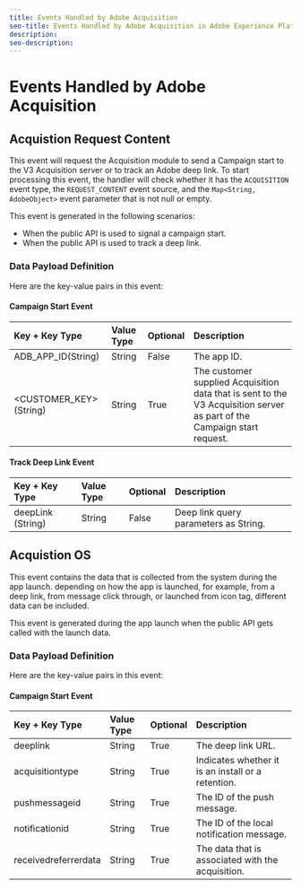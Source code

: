 ```yaml
---
title: Events Handled by Adobe Acquisition
seo-title: Events Handled by Adobe Acquisition in Adobe Experience Platform Launch
description: 
seo-description: 
---
```


# Events Handled by Adobe Acquisition

## Acquistion Request Content

This event will request the Acquisition module to send a Campaign start to the V3 Acquisition server or to track an Adobe deep link. To start processing this event, the handler will check whether it has the `ACQUISITION` event type, the `REQUEST_CONTENT` event source, and the `Map<String, AdobeObject>` event parameter that is not null or empty.

This event is generated in the following scenarios:

* When the public API is used to signal a campaign start.
* When the public API is used to track a deep link.

### Data Payload Definition

Here are the key-value pairs in this event:

#### Campaign Start Event

| **Key + Key Type** | **Value Type** | **Optional** | **Description** |
| :--- | :--- | :--- | :--- |
| ADB\_APP\_ID(String) | String | False | The app ID. |
| <CUSTOMER\_KEY>(String) | String | True | The customer supplied Acquisition data that is sent to the V3 Acquisition server as part of the Campaign start request. |

#### Track Deep Link Event

| **Key + Key Type** | **Value Type** | **Optional** | **Description** |
| :--- | :--- | :--- | :--- |
| deepLink (String) | String | False | Deep link query parameters as String. |

## Acquistion OS

This event contains the data that is collected from the system during the app launch. depending on how the app is launched, for example, from a deep link, from message click through, or launched from icon tag, different data can be included.

This event is generated during the app launch when the public API gets called with the launch data.

### Data Payload Definition

Here are the key-value pairs in this event:

#### Campaign Start Event

| **Key + Key Type** | **Value Type** | **Optional** | **Description** |
| :--- | :--- | :--- | :--- |
| deeplink | String | True | The deep link URL. |
| acquisitiontype | String | True | Indicates whether it is an install or a retention. |
| pushmessageid | String | True | The ID of the push message. |
| notificationid | String | True | The ID of the local notification message. |
| receivedreferrerdata | String | True | The data that is associated with the acquisition. |

